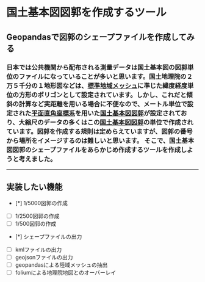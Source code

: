 # 国土基本図図郭を作成するツール
## Geopandasで図郭のシェープファイルを作成してみる
### 日本では公共機関から配布される測量データは国土基本図の図郭単位のファイルになっていることが多いと思います。国土地理院の２万５千分の１地形図などは、[標準地域メッシュ](https://club.informatix.co.jp/?p=1226)に準じた緯度経度単位の方形のポリゴンとして設定されています。しかし、これだと傾斜の計算など実距離を用いる場合に不便なので、メートル単位で設定された[平面直角座標系](https://www.gsi.go.jp/sokuchikijun/jpc.html)を用いた[国土基本図図郭](https://club.informatix.co.jp/?p=1293)が設定されており、大縮尺のデータの多くはこの[国土基本図図郭](https://club.informatix.co.jp/?p=1293)の単位で作成されています。図郭を作成する規則は定めらえていますが、図郭の番号から場所をイメージするのは難しいと思います。    そこで、国土基本図図郭のシェープファイルをあらかじめ作成するツールを作成しようと考えました。
---
## 実装したい機能
- [*] 1/5000図郭の作成
- [ ] 1/2500図郭の作成
- [ ] 1/500図郭の作成

- [*] シェープファイルの出力
- [ ] kmlファイルの出力
- [ ] geojsonファイルの出力
- [ ] geopandasによる陸域メッシュの抽出
- [ ] foliumによる地理院地図とのオーバーレイ